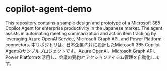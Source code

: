 # copilot-agent-demo
This repository contains a sample design and prototype of a Microsoft 365 Copilot Agent for enterprise productivity in the Japanese market. The agent assists in automating meeting summarization and action item tracking by leveraging Azure OpenAI Service, Microsoft Graph API, and Power Platform connectors.
本リポジトリは、日本企業向けに設計したMicrosoft 365 Copilot Agentのサンプルプロジェクトです。Azure OpenAI、Microsoft Graph API、Power Platformを活用し、会議の要約とアクションアイテム管理を自動化します。
